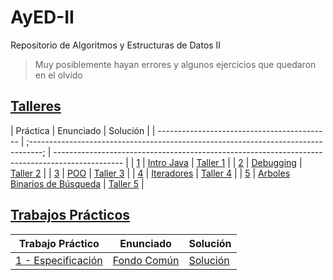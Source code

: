# AyED-II

Repositorio de Algoritmos y Estructuras de Datos II

> Muy posiblemente hayan errores y algunos ejercicios que quedaron en el olvido

## [Talleres](/Talleres/)

| Práctica | Enunciado | Solución |
| ------------------------------------------- | ;---------------------------------------------------------------------------------; | ----------------------------------------------------------------------------------------------- |
| [1](/Talleres/01%20-%20Intro%20Java/) | [Intro Java](/Talleres/01%20-%20Intro%20Java/enunciado.pdf) | [Taller 1](/Talleres/01%20-%20Intro%20Java/src/main/java/aed/Funciones.java) |
| [2](/Talleres/02%20-%20Debugging/) | [Debugging](/talleres/02%20-%20Debugging/enunciado.pdf) | [Taller 2](/Talleres/02%20-%20Debugging/src/main/java/aed/Debugging.java) |
| [3](/Talleres/03%20-%20POO/) | [POO](/Talleres/03%20-%20POO/enunciado.pdf) | [Taller 3](/Talleres/03%20-%20POO/src/main/java/aed/ArregloRedimensionableDeRecordatorios.java) |
| [4](/Talleres/04%20-%20Iteradores/) | [Iteradores](/Talleres/04%20-%20Iteradores/enunciado.pdf) | [Taller 4](/Talleres/04%20-%20Iteradores/src/main/java/aed/ListaEnlazada.java) |
| [5](/Talleres/05%20-%20Arboles%20Binarios/) | [Arboles Binarios de Búsqueda](/Talleres/05%20-%20Arboles%20Binarios/enunciado.pdf) | [Taller 5](/Talleres/05%20-%20Arboles%20Binarios/src/main/java/aed/Conjunto.java) |

## [Trabajos Prácticos](/Trabajos%20Prácticos/)

| Trabajo Práctico                                | Enunciado                                              | Solución                                       |
| ----------------------------------------------- | ------------------------------------------------------ | ---------------------------------------------- |
| [1 - Especificación](/Trabajos%20Prácticos/TP1) | [Fondo Común](/Trabajos%20Prácticos/TP1/enunciado.pdf) | [Solución](/Trabajos%20Prácticos/TP1/main.tex) |
